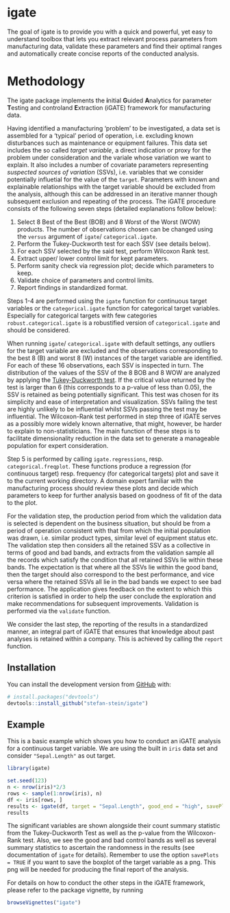 
<!-- README.md is generated from README.Rmd. Please edit that file -->

# igate

<!-- badges: start -->

<!-- badges: end -->

The goal of igate is to provide you with a quick and powerful, yet easy
to understand toolbox that lets you extract relevant process parameters
from manufacturing data, validate these parameters and find their
optimal ranges and automatically create concise reports of the conducted
analysis.

# Methodology

The igate package implements the **i**nitial **G**uided **A**nalytics
for parameter **T**esting and controland **E**xtraction (iGATE)
framework for manufacturing data.

Having identified a manufacturing ‘problem’ to be investigated, a data
set is assembled for a ‘typical’ period of operation, i.e. excluding
known disturbances such as maintenance or equipment failures. This data
set includes the so called *target variable*, a direct indication or
proxy for the problem under consideration and the variale whose
variation we want to explain. It also includes a number of covariate
parameters representing *suspected sources of variation* (SSVs),
i.e. variables that we consider potentially influetial for the value of
the `target`. Parameters with known and explainable relationships with
the target variable should be excluded from the analysis, although this
can be addressed in an iterative manner though subsequent exclusion and
repeating of the process. The iGATE procedure consists of the following
seven steps (detailed explanations follow below):

1.  Select 8 Best of the Best (BOB) and 8 Worst of the Worst (WOW)
    products. The number of observations chosen can be changed using the
    `versus` argument of `igate`/ `categorical.igate`.
2.  Perform the Tukey-Duckworth test for each SSV (see details below).
3.  For each SSV selected by the said test, perform Wilcoxon Rank test.
4.  Extract upper/ lower control limit for kept parameters.
5.  Perform sanity check via regression plot; decide which parameters to
    keep.
6.  Validate choice of parameters and control limits.
7.  Report findings in standardized format.

Steps 1-4 are performed using the `igate` function for continuous target
variables or the `categorical.igate` function for categorical target
variables. Especially for categorical targets with few categories
`robust.categorical.igate` is a robustified version of
`categorical.igate` and should be considered.

When running `igate`/ `categorical.igate` with default settings, any
outliers for the target variable are excluded and the observations
corresponding to the best 8 (B) and worst 8 (W) instances of the target
variable are identified. For each of these 16 observations, each SSV is
inspected in turn. The distribution of the values of the SSV of the 8
BOB and 8 WOW are analyzed by applying the [Tukey-Duckworth
test](https://www.jstor.org/stable/1266308?seq=1#page_scan_tab_contents).
If the critical value returned by the test is larger than 6 (this
corresponds to a p-value of less than 0.05), the SSV is retained as
being potentially significant. This test was chosen for its simplicity
and ease of interpretation and visualization. SSVs failing the test are
highly unlikely to be influential whilst SSVs passing the test may be
influential. The Wilcoxon-Rank test performed in step three of iGATE
serves as a possibly more widely known alternative, that might, however,
be harder to explain to non-statisticians. The main function of these
steps is to facilitate dimensionality reduction in the data set to
generate a manageable population for expert consideration.

Step 5 is performed by calling `igate.regressions`, resp.
`categorical.freqplot`. These functions produce a regression (for
continuous target) resp. frequency (for categorical targets) plot and
save it to the current working directory. A domain expert familiar with
the manufacturing process should review these plots and decide which
parameters to keep for further analysis based on goodness of fit of the
data to the plot.

For the validation step, the production period from which the validation
data is selected is dependent on the business situation, but should be
from a period of operation consistent with that from which the initial
population was drawn, i.e. similar product types, similar level of
equipment status etc. The validation step then considers all the
retained SSV as a collective in terms of good and bad bands, and
extracts from the validation sample all the records which satisfy the
condition that all retained SSVs lie within these bands. The expectation
is that where all the SSVs lie within the good band, then the target
should also correspond to the best performance, and vice versa where the
retained SSVs all lie in the bad bands we expect to see bad performance.
The application gives feedback on the extent to which this criterion is
satisfied in order to help the user conclude the exploration and make
recommendations for subsequent improvements. Validation is performed via
the `validate` function.

We consider the last step, the reporting of the results in a
standardized manner, an integral part of iGATE that ensures that
knowledge about past analyses is retained within a company. This is
achieved by calling the `report` function.

## Installation

You can install the development version from
[GitHub](https://github.com/) with:

``` r
# install.packages("devtools")
devtools::install_github("stefan-stein/igate")
```

## Example

This is a basic example which shows you how to conduct an iGATE analysis
for a continuous target variable. We are using the built in `iris` data
set and consider `"Sepal.Length"` as out target.

``` r
library(igate)

set.seed(123)
n <- nrow(iris)*2/3
rows <- sample(1:nrow(iris), n)
df <- iris[rows, ]
results <- igate(df, target = "Sepal.Length", good_end = "high", savePlots = TRUE)
results
```

The significant variables are shown alongside their count summary
statistic from the Tukey-Duckworth Test as well as the p-value from the
Wilcoxon-Rank test. Also, we see the good and bad control bands as well
as several summary statistics to ascertain the randomness in the results
(see documentation of `igate` for details). Remember to use the option
`savePlots = TRUE` if you want to save the boxplot of the target
variable as a png. This png will be needed for producing the final
report of the analysis.

For details on how to conduct the other steps in the iGATE framework,
please refer to the package vignette, by running

``` r
browseVignettes("igate")
```
